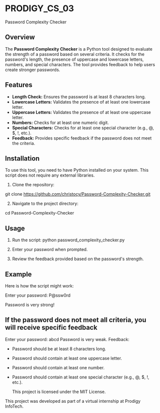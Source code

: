 # PRODIGY_CS_03
Password Complexity Checker

## Overview

The **Password Complexity Checker** is a Python tool designed to evaluate the strength of a password based on several criteria. It checks for the password's length, the presence of uppercase and lowercase letters, numbers, and special characters. The tool provides feedback to help users create stronger passwords.

## Features

- **Length Check:** Ensures the password is at least 8 characters long.
- **Lowercase Letters:** Validates the presence of at least one lowercase letter.
- **Uppercase Letters:** Validates the presence of at least one uppercase letter.
- **Numbers:** Checks for at least one numeric digit.
- **Special Characters:** Checks for at least one special character (e.g., @, $, !, etc.).
- **Feedback:** Provides specific feedback if the password does not meet the criteria.

## Installation
To use this tool, you need to have Python installed on your system. This script does not require any external libraries.

1. Clone the repository:
 
 git clone https://github.com/christocy/Password-Complexity-Checker.git
    
2. Navigate to the project directory:

cd Password-Complexity-Checker
 

## Usage
1. Run the script:
python password_complexity_checker.py

2. Enter your password when prompted.

3. Review the feedback provided based on the password's strength.

## Example
Here is how the script might work:

Enter your password: P@ssw0rd

Password is very strong!

## If the password does not meet all criteria, you will receive specific feedback 

Enter your password: abcd 
Password is very weak.
Feedback:
- Password should be at least 8 characters long.
- Password should contain at least one uppercase letter.
- Password should contain at least one number.
- Password should contain at least one special character (e.g., @, $, !, etc.).

  This project is licensed under the MIT License.

This project was developed as part of a virtual internship at Prodigy InfoTech.
